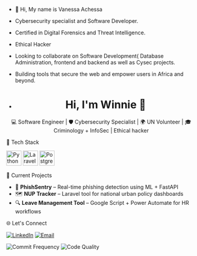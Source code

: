 - 👋 Hi, My name is Vanessa Achessa
-  Cybersecurity specialist and Software Developer.
- Certified in Digital Forensics and Threat Intelligence.
- Ethical Hacker
- Looking to collaborate on Software Development( Database Administration, frontend and backend as well as Cysec projects.
- Building tools that secure the web and empower users in Africa and beyond.

- <h1 align="center">Hi, I'm Winnie 👋</h1>
<p align="center">
  💻 Software Engineer | 🛡 Cybersecurity Specialist | 🌍 UN Volunteer | 🎓 Criminology + InfoSec | Ethical hacker
</p>


🚀 Tech Stack

<img src="https://cdn.simpleicons.org/python/3776AB" width="40" alt="Python" />  <img src="https://cdn.simpleicons.org/laravel/FF2D20" width="40" alt="Laravel" />  <img src="https://cdn.simpleicons.org/postgresql/336791" width="40" alt="PostgreSQL" />



🎯 Current Projects

- 🔐 **PhishSentry** – Real-time phishing detection using ML + FastAPI
- 🗺️ **NUP Tracker** – Laravel tool for national urban policy dashboards
- 🔍 **Leave Management Tool** – Google Script + Power Automate for HR workflows

🌐 Let's Connect

[![LinkedIn](https://img.shields.io/badge/-LinkedIn-0e76a8?style=flat&logo=linkedin&logoColor=white)](https://www.linkedin.com/in/winnie-vanessa-74a251110/)
[![Email](https://img.shields.io/badge/-Email-D14836?style=flat&logo=gmail&logoColor=white)](winnie.vanessa32@gmail.com)

![Commit Frequency](https://img.shields.io/badge/commits-daily-brightgreen)
![Code Quality](https://img.shields.io/badge/code_style-clean-blue)
<!---
Vee-del/Vee-del is a ✨ special ✨ repository because its `README.md` (this file) appears on your GitHub profile.
You can click the Preview link to take a look at your changes.
--->
